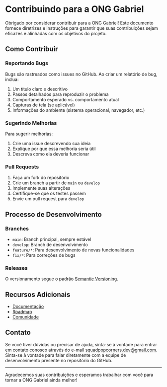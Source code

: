 # Contribuindo para a ONG Gabriel

Obrigado por considerar contribuir para a ONG Gabriel! Este documento fornece diretrizes e instruções para garantir que suas contribuições sejam eficazes e alinhadas com os objetivos do projeto.

## Como Contribuir

### Reportando Bugs

Bugs são rastreados como issues no GitHub. Ao criar um relatório de bug, inclua:

1. Um título claro e descritivo
2. Passos detalhados para reproduzir o problema
3. Comportamento esperado vs. comportamento atual
4. Capturas de tela (se aplicável)
5. Informações do ambiente (sistema operacional, navegador, etc.)

### Sugerindo Melhorias

Para sugerir melhorias:

1. Crie uma issue descrevendo sua ideia
2. Explique por que essa melhoria seria útil
3. Descreva como ela deveria funcionar

### Pull Requests

1. Faça um fork do repositório
2. Crie um branch a partir de `main` ou `develop`
3. Implemente suas alterações
4. Certifique-se que os testes passem
5. Envie um pull request para `develop`

## Processo de Desenvolvimento

### Branches

- `main`: Branch principal, sempre estável
- `develop`: Branch de desenvolvimento
- `feature/*`: Para desenvolvimento de novas funcionalidades
- `fix/*`: Para correções de bugs

### Releases

O versionamento segue o padrão [Semantic Versioning](https://semver.org/).

## Recursos Adicionais

- [Documentação](link-para-documentação)
- [Roadmap](link-para-roadmap)
- [Comunidade](link-para-comunidade)

## Contato

Se você tiver dúvidas ou precisar de ajuda, sinta-se à vontade para entrar em contato conosco através do e-mail [squadpopcorners.dev@gmail.com](mailto:squadpopcorners.dev@gmail.com). Sinta-se à vontade para falar diretamente com a equipe de desenvolvimento presente no repositório do GitHub.

---

Agradecemos suas contribuições e esperamos trabalhar com você para tornar a ONG Gabriel ainda melhor!
